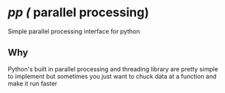 # _pp (_ parallel processing)
Simple parallel processing interface for python

## Why
Python's built in parallel processing and threading library are pretty simple to implement but sometimes you just want to chuck data at a function and make it run faster